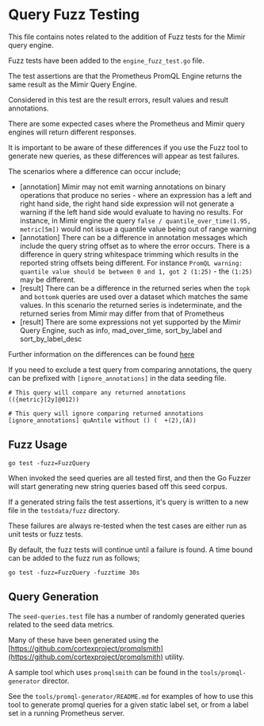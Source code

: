 # Query Fuzz Testing

This file contains notes related to the addition of Fuzz tests for the Mimir query engine.

Fuzz tests have been added to the `engine_fuzz_test.go` file. 

The test assertions are that the Prometheus PromQL Engine returns the same result as the Mimir Query Engine. 

Considered in this test are the result errors, result values and result annotations.

There are some expected cases where the Prometheus and Mimir query engines will return different responses.

It is important to be aware of these differences if you use the Fuzz tool to generate new queries, as these differences will appear as test failures.

The scenarios where a difference can occur include;

* [annotation] Mimir may not emit warning annotations on binary operations that produce no series - where an expression has a left and right hand side, the right hand side expression will not generate a warning if the left hand side would evaluate to having no results. For instance, in Mimir engine the query  `false / quantile_over_time(1.95, metric[5m])` would not issue a quantile value being out of range warning  
* [annotation] There can be a difference in annotation messages which include the query string offset as to where the error occurs. There is a difference in query string whitespace trimming which results in the reported string offsets being different. For instance `PromQL warning: quantile value should be between 0 and 1, got 2 (1:25)` - the `(1:25)` may be different.
* [result] There can be a difference in the returned series when the `topk` and `bottomk` queries are used over a dataset which matches the same values. In this scenario the returned series is indeterminate, and the returned series from Mimir may differ from that of Prometheus 
* [result] There are some expressions not yet supported by the Mimir Query Engine, such as info, mad_over_time, sort_by_label and sort_by_label_desc

Further information on the differences can be found [here](https://github.com/grafana/mimir/blob/main/docs/sources/mimir/references/architecture/mimir-query-engine.md#known-differences-compared-to-prometheus-engine)

If you need to exclude a test query from comparing annotations, the query can be prefixed with `[ignore_annotations]` in the data seeding file.

```text
# This query will compare any returned annotations
(({metric}[2y]@012))

# This query will ignore comparing returned annotations
[ignore_annotations] quAntile without () (  +(2),(A))
```

## Fuzz Usage

```
go test -fuzz=FuzzQuery
```

When invoked the seed queries are all tested first, and then the Go Fuzzer will start generating new string queries based off this seed corpus.

If a generated string fails the test assertions, it's query is written to a new file in the `testdata/fuzz` directory. 

These failures are always re-tested when the test cases are either run as unit tests or fuzz tests.

By default, the fuzz tests will continue until a failure is found. A time bound can be added to the fuzz run as follows;

```
go test -fuzz=FuzzQuery -fuzztime 30s
```

## Query Generation

The `seed-queries.test` file has a number of randomly generated queries related to the seed data metrics.

Many of these have been generated using the [https://github.com/cortexproject/promqlsmith](https://github.com/cortexproject/promqlsmith) utility.

A sample tool which uses `promqlsmith` can be found in the `tools/promql-generator` director. 

See the `tools/promql-generator/README.md` for examples of how to use this tool to generate promql queries for a given static label set, or from a label set in a running Prometheus server.